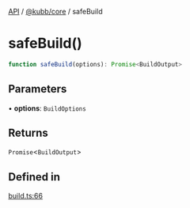 [API](../../../packages.md) / [@kubb/core](../index.md) / safeBuild

# safeBuild()

```ts
function safeBuild(options): Promise<BuildOutput>
```

## Parameters

• **options**: `BuildOptions`

## Returns

`Promise`\<`BuildOutput`\>

## Defined in

[build.ts:66](https://github.com/kubb-project/kubb/blob/ff80665146ae086e044807d0072fda660e72e1fd/packages/core/src/build.ts#L66)
